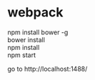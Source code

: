 # webpack

npm install bower -g <br/>
bower install <br/>
npm install <br/>
npm start <br/>

go to http://localhost:1488/
